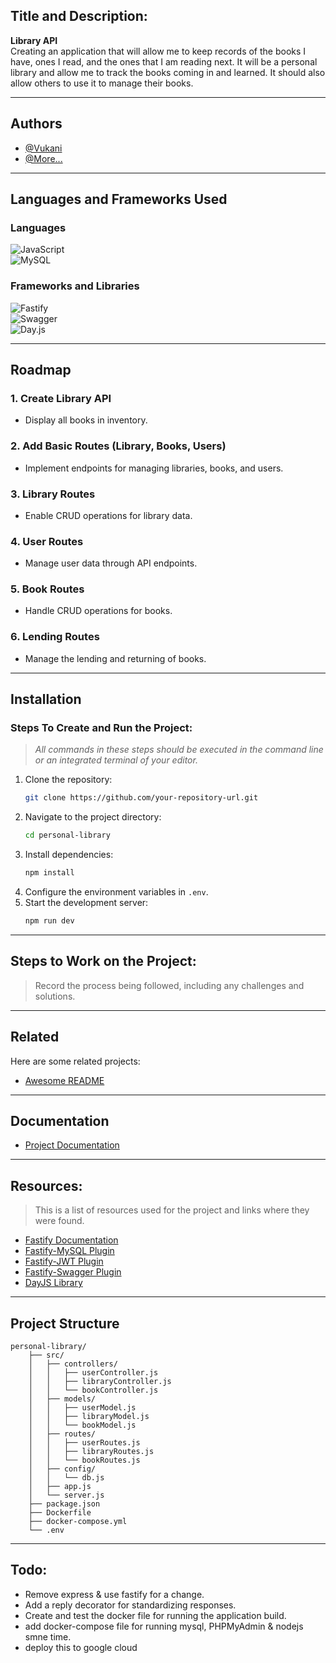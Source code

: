 
## Title and Description:

**Library API**  
Creating an application that will allow me to keep records of the books I have, ones I read, and the ones that I am reading next. It will be a personal library and allow me to track the books coming in and learned. It should also allow others to use it to manage their books.

---

## Authors

- [@Vukani](https://github.com/Vukani351)  
- [@More...](https://github.com/)

---

## Languages and Frameworks Used

### Languages  
![JavaScript](https://img.shields.io/badge/JavaScript-F7DF1E?style=for-the-badge&logo=javascript&logoColor=black)  
![MySQL](https://img.shields.io/badge/MySQL-4479A1?style=for-the-badge&logo=mysql&logoColor=white)

### Frameworks and Libraries  
![Fastify](https://img.shields.io/badge/Fastify-000000?style=for-the-badge&logo=fastify&logoColor=white)  
![Swagger](https://img.shields.io/badge/Swagger-85EA2D?style=for-the-badge&logo=swagger&logoColor=black)  
![Day.js](https://img.shields.io/badge/Day.js-FF5F00?style=for-the-badge&logo=javascript&logoColor=white)

---

## Roadmap

### 1. Create Library API  
- Display all books in inventory.

### 2. Add Basic Routes (Library, Books, Users)  
- Implement endpoints for managing libraries, books, and users.

### 3. Library Routes  
- Enable CRUD operations for library data.

### 4. User Routes  
- Manage user data through API endpoints.

### 5. Book Routes  
- Handle CRUD operations for books.

### 6. Lending Routes  
- Manage the lending and returning of books.

---

## Installation

### Steps To Create and Run the Project:
> *All commands in these steps should be executed in the command line or an integrated terminal of your editor.*

1. Clone the repository:  
   ```bash
   git clone https://github.com/your-repository-url.git
   ```
2. Navigate to the project directory:  
   ```bash
   cd personal-library
   ```
3. Install dependencies:  
   ```bash
   npm install
   ```
4. Configure the environment variables in `.env`.
5. Start the development server:  
   ```bash
   npm run dev
   ```

---

## Steps to Work on the Project:
> Record the process being followed, including any challenges and solutions.

---

## Related

Here are some related projects:  

- [Awesome README](https://github.com/matiassingers/awesome-readme)

---

## Documentation

- [Project Documentation](https://linktodocumentation)

---

## Resources:
> This is a list of resources used for the project and links where they were found.

- [Fastify Documentation](https://fastify.dev/docs/latest/Guides/Getting-Started/)  
- [Fastify-MySQL Plugin](https://github.com/fastify/fastify-mysql)  
- [Fastify-JWT Plugin](https://github.com/fastify/fastify-jwt)  
- [Fastify-Swagger Plugin](https://github.com/fastify/fastify-swagger)  
- [DayJS Library](https://github.com/iamkun/dayjs)

---

## Project Structure

```plaintext
personal-library/
    ├── src/
    │   ├── controllers/
    │   │   ├── userController.js
    │   │   ├── libraryController.js
    │   │   └── bookController.js
    │   ├── models/
    │   │   ├── userModel.js
    │   │   ├── libraryModel.js
    │   │   └── bookModel.js
    │   ├── routes/
    │   │   ├── userRoutes.js
    │   │   ├── libraryRoutes.js
    │   │   └── bookRoutes.js
    │   ├── config/
    │   │   └── db.js
    │   ├── app.js
    │   └── server.js
    ├── package.json
    ├── Dockerfile
    ├── docker-compose.yml
    └── .env
```

---

## Todo:

- Remove express & use fastify for a change.
- Add a reply decorator for standardizing responses.
- Create and test the docker file for running the application build.
- add docker-compose file for running mysql, PHPMyAdmin & nodejs smne time.
- deploy this to google cloud
